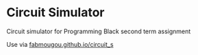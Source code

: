 # Circuit Simulator
Circuit simulator for Programming Black second term assignment

Use via [fabmougou.github.io/circuit_s](https://fabmougou.github.io/circuit_simulator/)
